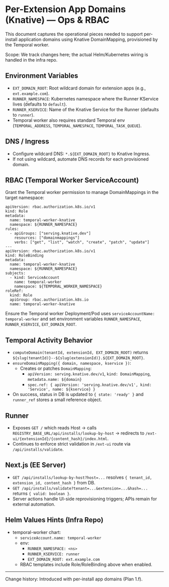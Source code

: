 # Per-Extension App Domains (Knative) — Ops & RBAC

This document captures the operational pieces needed to support per-install application domains using Knative DomainMapping, provisioned by the Temporal worker.

Scope: We track changes here; the actual Helm/Kubernetes wiring is handled in the infra repo.

## Environment Variables

- `EXT_DOMAIN_ROOT`: Root wildcard domain for extension apps (e.g., `ext.example.com`).
- `RUNNER_NAMESPACE`: Kubernetes namespace where the Runner KService lives (defaults to `default`).
- `RUNNER_KSERVICE`: Name of the Knative Service for the Runner (defaults to `runner`).
- Temporal worker also requires standard Temporal env (`TEMPORAL_ADDRESS`, `TEMPORAL_NAMESPACE`, `TEMPORAL_TASK_QUEUE`).

## DNS / Ingress

- Configure wildcard DNS: `*.${EXT_DOMAIN_ROOT}` to Knative Ingress.
- If not using wildcard, automate DNS records for each provisioned domain.

## RBAC (Temporal Worker ServiceAccount)

Grant the Temporal worker permission to manage DomainMappings in the target namespace:

```
apiVersion: rbac.authorization.k8s.io/v1
kind: Role
metadata:
  name: temporal-worker-knative
  namespace: ${RUNNER_NAMESPACE}
rules:
  - apiGroups: ["serving.knative.dev"]
    resources: ["domainmappings"]
    verbs: ["get", "list", "watch", "create", "patch", "update"]
---
apiVersion: rbac.authorization.k8s.io/v1
kind: RoleBinding
metadata:
  name: temporal-worker-knative
  namespace: ${RUNNER_NAMESPACE}
subjects:
  - kind: ServiceAccount
    name: temporal-worker
    namespace: ${TEMPORAL_WORKER_NAMESPACE}
roleRef:
  kind: Role
  apiGroup: rbac.authorization.k8s.io
  name: temporal-worker-knative
```

Ensure the Temporal worker Deployment/Pod uses `serviceAccountName: temporal-worker` and set environment variables `RUNNER_NAMESPACE`, `RUNNER_KSERVICE`, `EXT_DOMAIN_ROOT`.

## Temporal Activity Behavior

- `computeDomain(tenantId, extensionId, EXT_DOMAIN_ROOT)` returns `${slug(tenantId)}--${slug(extensionId)}.${EXT_DOMAIN_ROOT}`.
- `ensureDomainMapping({ domain, namespace, kservice })`:
  - Creates or patches `DomainMapping`:
    - `apiVersion: serving.knative.dev/v1`, `kind: DomainMapping`, `metadata.name: ${domain}`
    - `spec.ref: { apiVersion: 'serving.knative.dev/v1', kind: 'Service', name: ${kservice} }`
- On success, status in DB is updated to `{ state: 'ready' }` and `runner_ref` stores a small reference object.

## Runner

- Exposes `GET /` which reads Host → calls `REGISTRY_BASE_URL/api/installs/lookup-by-host` → redirects to `/ext-ui/{extensionId}/{content_hash}/index.html`.
- Continues to enforce strict validation in `/ext-ui` route via `/api/installs/validate`.

## Next.js (EE Server)

- `GET /api/installs/lookup-by-host?host=...` resolves `{ tenant_id, extension_id, content_hash }` from DB.
- `GET /api/installs/validate?tenant=...&extension=...&hash=...` returns `{ valid: boolean }`.
- Server actions handle UI-side reprovisioning triggers; APIs remain for external automation.

## Helm Values Hints (Infra Repo)

- temporal-worker chart:
  - `serviceAccount.name: temporal-worker`
  - env:
    - `RUNNER_NAMESPACE: <ns>`
    - `RUNNER_KSERVICE: runner`
    - `EXT_DOMAIN_ROOT: ext.example.com`
  - RBAC templates include Role/RoleBinding above when enabled.

---
Change history: Introduced with per-install app domains (Plan 1.f).

